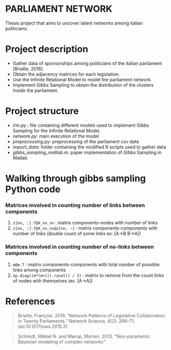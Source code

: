 # PARLIAMENT NETWORK

Thesis project that aims to uncover latent networks among italian politicians.

# Project description

-  Gather data of sponsorships among politicians of the italian parliament [Briatte, 2016]. 
-  Obtain the adjacency matrices for each legislation.
-  Use the Infinite Relational Model to model the parliament network.
-  Implement Gibbs Sampling to obtain the distribution of the clusters inside the parliament.

# Project structure

- *irm.py* : file containing different models used to implement Gibbs Sampling for the Infinite Relational Model. 
- *network.py*: main execution of the model
- *preprocessing.py*: preprocessing of the parliament csv data
- *import_data*: folder containing the modified R scripts used to gather data
- *gibbs_sampling_matlab.m*: paper implementation of Gibbs Sampling in Matlab

# Walking through gibbs sampling Python code

### Matrices involved in counting number of links between components
1. `z[nn, :].T@X_nn_nn` : matrix components-nodes with number of links
2. `z[nn, :].T@X_nn_nn@z[nn, :]` : matrix components-components with number of links (double count of some links ex: [A->B B->A])

### Matrices involved in counting number of no-links between components
1. `m@m.T` : matrix components-components with total number of possible links among components
2. `np.diag((m*(m+1)).ravel() / 2)` : matrix to remove from the count links of nodes with themselves (ex. [A->A])

# References

> Briatte, François. 2016. “Network Patterns of Legislative Collaboration in Twenty Parliaments.” Network Science, 4(2): 266–71. doi:10.1017/nws.2015.31

> Schmidt, Mikkel N. and Mørup, Morten. 2013. "Non-parametric Bayesian modeling of complex networks"
